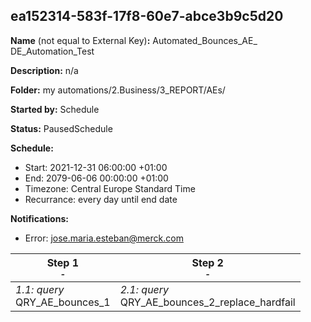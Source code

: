## ea152314-583f-17f8-60e7-abce3b9c5d20

**Name** (not equal to External Key)**:** Automated_Bounces_AE_ DE_Automation_Test

**Description:** n/a

**Folder:** my automations/2.Business/3_REPORT/AEs/

**Started by:** Schedule

**Status:** PausedSchedule

**Schedule:**

* Start: 2021-12-31 06:00:00 +01:00
* End: 2079-06-06 00:00:00 +01:00
* Timezone: Central Europe Standard Time
* Recurrance: every day until end date

**Notifications:**

* Error: jose.maria.esteban@merck.com

| Step 1<br>_<small>-</small>_ | Step 2<br>_<small>-</small>_ |
| --- | --- |
| _1.1: query_<br>QRY_AE_bounces_1 | _2.1: query_<br>QRY_AE_bounces_2_replace_hardfail |
